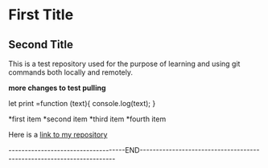 # First Title
## Second Title
This is a test repository used for the purpose of learning and using git commands both locally and remotely.

**more changes to test pulling**

let print =function (text){
console.log(text);
}

  *first item
  *second item
  *third item
  *fourth item

Here is a [link to my repository](https://github.com/gislainm/gislainm.github.io)


------------------------------------END----------------------------------------------------------------------
